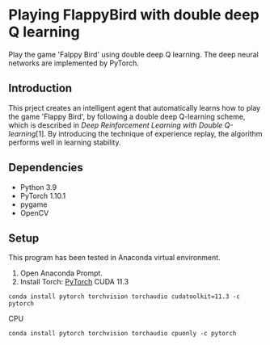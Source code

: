 # Playing FlappyBird with double deep Q learning

Play the game 'Falppy Bird' using double deep Q learning. The deep neural networks are implemented by PyTorch.

## Introduction
This prject creates an intelligent agent that automatically learns how to play the game 'Flappy Bird', by following a double deep Q-learning scheme, which is described in _Deep Reinforcement Learning with Double Q-learning_[1]. By introducing the technique of experience replay, the algorithm performs well in learning stability. 

## Dependencies
- Python 3.9
- PyTorch 1.10.1
- pygame
- OpenCV

## Setup
This program has been tested in Anaconda virtual environment.
1. Open Anaconda Prompt.  
2. Install Torch:
[PyTorch](https://pytorch.org/)
CUDA 11.3
```
conda install pytorch torchvision torchaudio cudatoolkit=11.3 -c pytorch
```
CPU
```
conda install pytorch torchvision torchaudio cpuonly -c pytorch
```


